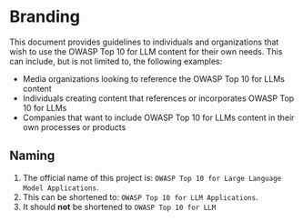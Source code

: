 # Branding

This document provides guidelines to individuals and organizations that wish to
use the OWASP Top 10 for LLM content for their own needs. This can include, but
is not limited to, the following examples:

* Media organizations looking to reference the OWASP Top 10 for LLMs content
* Individuals creating content that references or incorporates OWASP Top 10 for LLMs
* Companies that want to include OWASP Top 10 for LLMs content in their own processes or products

<!-- TODO: figure this out and write it up -->

## Naming

1. The official name of this project is: `OWASP Top 10 for Large Language Model Applications`.
  1. This can be shortened to: `OWASP Top 10 for LLM Applications`.
  2. It should **not** be shortened to `OWASP Top 10 for LLM`